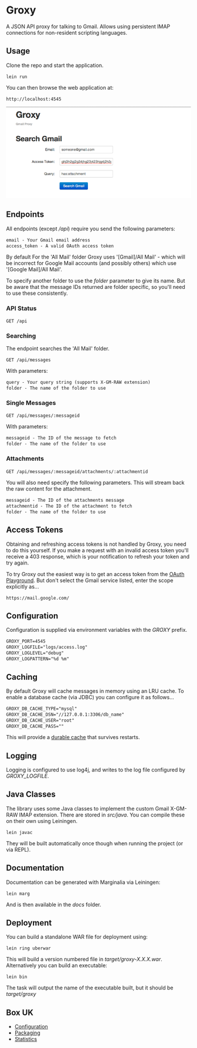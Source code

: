 
# Groxy

A JSON API proxy for talking to Gmail.  Allows using persistent IMAP connections for non-resident scripting languages.

## Usage

Clone the repo and start the application.

```
lein run
```

You can then browse the web application at:

```
http://localhost:4545
```

![](http://github.com/boxuk/groxy/raw/master/images/www.png)

## Endpoints

All endpoints (except _/api_) require you send the following parameters:

```
email - Your Gmail email address
access_token - A valid OAuth access token
```

By default For the 'All Mail' folder Groxy uses '[Gmail]/All Mail' - which will be incorrect
for Google Mail accounts (and possibly others) which use '[Google Mail]/All Mail'.

To specify another folder to use the _folder_ parameter to give its name.  But be aware
that the message IDs returned are folder specific, so you'll need to use these consistently.

### API Status

```
GET /api
```

### Searching

The endpoint searches the 'All Mail' folder.

```
GET /api/messages
```

With parameters:

```
query - Your query string (supports X-GM-RAW extension)
folder - The name of the folder to use
```

### Single Messages

```
GET /api/messages/:messageid
```

With parameters:

```
messageid - The ID of the message to fetch
folder - The name of the folder to use
```

### Attachments

```
GET /api/messages/:messageid/attachments/:attachmentid
```

You will also need specify the following parameters.  This will stream back the
raw content for the attachment.

```
messageid - The ID of the attachments message
attachmentid - The ID of the attachment to fetch
folder - The name of the folder to use
```

## Access Tokens

Obtaining and refreshing access tokens is not handled by Groxy, you need to do this yourself.
If you make a request with an invalid access token you'll receive a 403 response, which is 
your notification to refresh your token and try again.

To try Groxy out the easiest way is to get an access token from the [OAuth Playground](https://developers.google.com/oauthplayground/).
But don't select the Gmail service listed, enter the scope explicitly as...

```
https://mail.google.com/
```

## Configuration

Configuration is supplied via environment variables with the _GROXY_ prefix.

```
GROXY_PORT=4545
GROXY_LOGFILE="logs/access.log"
GROXY_LOGLEVEL="debug"
GROXY_LOGPATTERN="%d %m"
```

## Caching

By default Groxy will cache messages in memory using an LRU cache.  To enable
a database cache (via JDBC) you can configure it as follows...

```
GROXY_DB_CACHE_TYPE="mysql"
GROXY_DB_CACHE_DSN="//127.0.0.1:3306/db_name"
GROXY_DB_CACHE_USER="root"
GROXY_DB_CACHE_PASS=""
```

This will provide a [durable cache](docs/dbcache.md) that survives restarts.

## Logging

Logging is configured to use log4j, and writes to the log file configured by _GROXY_LOGFILE_.

## Java Classes

The library uses some Java classes to implement the custom Gmail X-GM-RAW IMAP extension.
There are stored in _src/java_.  You can compile these on their own using Leiningen.

```
lein javac
```

They will be built automatically once though when running the project (or via REPL).

## Documentation

Documentation can be generated with Marginalia via Leiningen:

```
lein marg
```

And is then available in the _docs_ folder.

## Deployment

You can build a standalone WAR file for deployment using:

```
lein ring uberwar
```

This will build a version numbered file in _target/groxy-X.X.X.war_. Alternatively you can
build an executable:

```
lein bin
```

The task will output the name of the executable built, but it should be _target/groxy_

## Box UK

 * [Configuration](docs/configuration.md)
 * [Packaging](docs/packaging.md)
 * [Statistics](docs/statistics.md)

